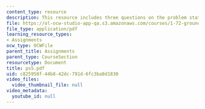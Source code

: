 ```yaml
---
content_type: resource
description: This resource includes three questions on the problem statements given.
file: https://ol-ocw-studio-app-qa.s3.amazonaws.com/courses/1-72-groundwater-hydrology-fall-2005/c825958f44b842dc791d6fc3ba8d1830_ps5.pdf
file_type: application/pdf
learning_resource_types:
- Assignments
ocw_type: OCWFile
parent_title: Assignments
parent_type: CourseSection
resourcetype: Document
title: ps5.pdf
uid: c825958f-44b8-42dc-791d-6fc3ba8d1830
video_files:
  video_thumbnail_file: null
video_metadata:
  youtube_id: null
---
```

